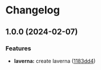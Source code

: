 # Changelog

## 1.0.0 (2024-02-07)


### Features

* **laverna:** create laverna ([1183dd4](https://github.com/LavaMoat/LavaMoat/commit/1183dd4725287a7d1f78b23a8bd750aae807db2f))
